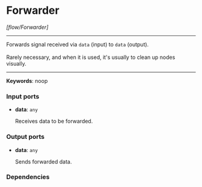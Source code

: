 # Forwarder

_[flow/Forwarder]_

---

Forwards signal received via `data` (input) to `data` (output).<br>
<br>
Rarely necessary, and when it is used, it's usually to clean up nodes visually.<br>

---

__Keywords__: noop

### Input ports

* __data__: ` any `


    Receives data to be forwarded.<br>

### Output ports

* __data__: ` any `


    Sends forwarded data.<br>

### Dependencies




